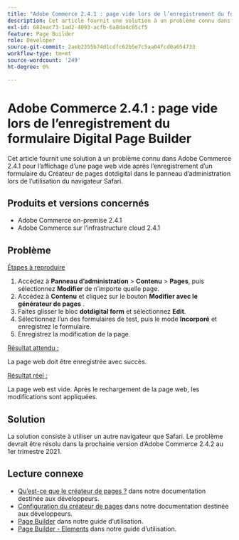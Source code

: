```yaml
---
title: "Adobe Commerce 2.4.1 : page vide lors de l’enregistrement du formulaire Digital Page Builder"
description: Cet article fournit une solution à un problème connu dans Adobe Commerce 2.4.1 pour l’affichage d’une page web vide après l’enregistrement d’un formulaire du Créateur de pages dotdigital dans le panneau d’administration lors de l’utilisation du navigateur Safari.
exl-id: 682eac73-1ad2-4093-acfb-6a8da4c05cf5
feature: Page Builder
role: Developer
source-git-commit: 2aeb2355b74d1cdfc62b5e7c5aa04fcd0a654733
workflow-type: tm+mt
source-wordcount: '249'
ht-degree: 0%

---
```


# Adobe Commerce 2.4.1 : page vide lors de l’enregistrement du formulaire Digital Page Builder

Cet article fournit une solution à un problème connu dans Adobe Commerce 2.4.1 pour l’affichage d’une page web vide après l’enregistrement d’un formulaire du Créateur de pages dotdigital dans le panneau d’administration lors de l’utilisation du navigateur Safari.

## Produits et versions concernés

* Adobe Commerce on-premise 2.4.1
* Adobe Commerce sur l’infrastructure cloud 2.4.1

## Problème

<u>Étapes à reproduire</u>

1. Accédez à **Panneau d’administration** > **Contenu** > **Pages**, puis sélectionnez **Modifier** de n’importe quelle page.
1. Accédez à **Contenu** et cliquez sur le bouton **Modifier avec le générateur de pages** .
1. Faites glisser le bloc **dotdigital form** et sélectionnez **Edit**.
1. Sélectionnez l’un des formulaires de test, puis le mode **Incorporé** et enregistrez le formulaire.
1. Enregistrez la modification de la page.

<u>Résultat attendu :</u>

La page web doit être enregistrée avec succès.

<u>Résultat réel :</u>

La page web est vide. Après le rechargement de la page web, les modifications sont appliquées.

## Solution

La solution consiste à utiliser un autre navigateur que Safari. Le problème devrait être résolu dans la prochaine version d’Adobe Commerce 2.4.2 au 1er trimestre 2021.

## Lecture connexe

* [Qu’est-ce que le créateur de pages ?](https://developer.adobe.com/commerce/frontend-core/page-builder/) dans notre documentation destinée aux développeurs.
* [Configuration du créateur de pages](https://experienceleague.adobe.com/docs/commerce-admin/page-builder/setup.html?lang=fr) dans notre documentation destinée aux développeurs.
* [Page Builder](https://experienceleague.adobe.com/fr/docs/commerce-admin/page-builder/introduction) dans notre guide d’utilisation.
* [Page Builder - Elements](https://experienceleague.adobe.com/fr/docs/commerce-admin/page-builder/workspace#elements) dans notre guide d’utilisation.
